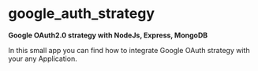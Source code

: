 # google_auth_strategy
**Google OAuth2.0 strategy with NodeJs, Express, MongoDB**

In this small app you can find how to integrate Google OAuth strategy with your any Application.
